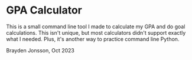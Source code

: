 # GPA Calculator

This is a small command line tool I made to calculate my GPA and do goal calculations. This isn't unique, but most
calculators didn't support exactly what I needed. Plus, it's another way to practice command line Python.

Brayden Jonsson, Oct 2023